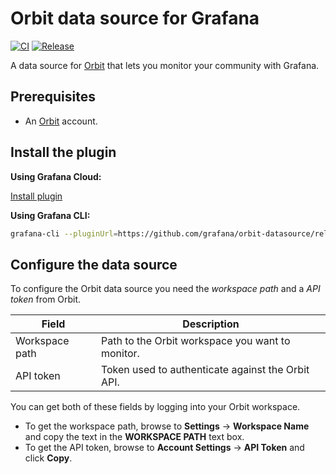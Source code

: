 # Orbit data source for Grafana

[![CI](https://github.com/grafana/orbit-datasource/actions/workflows/ci.yml/badge.svg)](https://github.com/grafana/orbit-datasource/actions/workflows/ci.yml)
[![Release](https://github.com/grafana/orbit-datasource/actions/workflows/release.yml/badge.svg)](https://github.com/grafana/orbit-datasource/actions/workflows/release.yml)

A data source for [Orbit](https://orbit.love) that lets you monitor your community with Grafana.

## Prerequisites

- An [Orbit](https://orbit.love) account.

## Install the plugin

**Using Grafana Cloud:**

[Install plugin](https://grafana.com/grafana/plugins/grafana-orbit-datasource/?tab=installation)

**Using Grafana CLI:**

```bash
grafana-cli --pluginUrl=https://github.com/grafana/orbit-datasource/releases/download/v0.4.0/grafana-orbit-datasource-0.4.0.zip plugins install grafana-orbit-datasource
```

## Configure the data source

To configure the Orbit data source you need the _workspace path_ and a _API token_ from Orbit.

| Field          | Description                                       |
|----------------|---------------------------------------------------|
| Workspace path | Path to the Orbit workspace you want to monitor.  |
| API token      | Token used to authenticate against the Orbit API. |

You can get both of these fields by logging into your Orbit workspace.

- To get the workspace path, browse to **Settings** -> **Workspace Name** and copy the text in the **WORKSPACE PATH** text box.
- To get the API token, browse to **Account Settings** -> **API Token** and click **Copy**.
